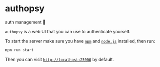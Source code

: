 # authopsy

auth management 🪪

`authopsy` is a web UI that you can use to authenticate yourself.

To start the server make sure you have [`npm`](https://www.npmjs.com)
and [`node.js`](https://nodejs.org) installed, then run:

```sh
npm run start
```

Then you can visit [`http://localhost:25000`](http://localhost:25000) by
default.
